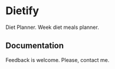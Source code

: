 
# Dietify

Diet Planner. Week diet meals planner.

## Documentation

Feedback is welcome. Please, contact me.